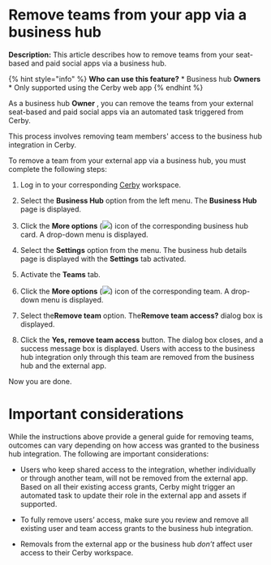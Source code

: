 # Remove teams from your app via a business hub

**Description:** This article describes how to remove teams from your seat-based and paid social apps via a business hub.

{% hint style="info" %} **Who can use this feature?** * Business hub
**Owners** * Only supported using the Cerby web app {% endhint %}

As a business hub **Owner** , you can remove the teams from your external
seat-based and paid social apps via an automated task triggered from Cerby.

This process involves removing team members' access to the business hub
integration in Cerby.

To remove a team from your external app via a business hub, you must complete
the following steps:

  1. Log in to your corresponding [Cerby](https://app.cerby.com/) workspace.

  2. Select the **Business Hub** option from the left menu. The **Business Hub** page is displayed.

  3. Click the **More options** (![](https://downloads.intercomcdn.com/i/o/pc0ldyqu/1459550726/2c4b89ea0ff3d09b591dece0966e/AD_4nXeDv39vYt8AfjUeYhTMbZcDCBLqnr7UHGne7bwj7FBYMTqoNRR1dgF5XhV2nWQ9eMywbbrsfIfd3nxYLQj6WFJW8tPO1TbCSjCR_7UzG1ucELYtILCo7EKV34JVAZlSa-LyP-it0w?expires=1743813450&signature=da31be8a884fa4a6e2220fba1b44ac5980b22da051f5fbde8c07a33775c7bc9d&req=dSQiH8x7nYZdX%2FMU3HP0gF4C1k%2BtLqsuh7OmD%2BCf%2FpDFl2xcPz0%3D%0A)) icon of the corresponding business hub card. A drop-down menu is displayed.

  4. Select the **Settings** option from the menu. The business hub details page is displayed with the **Settings** tab activated.

  5. Activate the **Teams** tab.

  6. Click the **More options** (![](https://downloads.intercomcdn.com/i/o/pc0ldyqu/1459550726/2c4b89ea0ff3d09b591dece0966e/AD_4nXeDv39vYt8AfjUeYhTMbZcDCBLqnr7UHGne7bwj7FBYMTqoNRR1dgF5XhV2nWQ9eMywbbrsfIfd3nxYLQj6WFJW8tPO1TbCSjCR_7UzG1ucELYtILCo7EKV34JVAZlSa-LyP-it0w?expires=1743813450&signature=da31be8a884fa4a6e2220fba1b44ac5980b22da051f5fbde8c07a33775c7bc9d&req=dSQiH8x7nYZdX%2FMU3HP0gF4C1k%2BtLqsuh7OmD%2BCf%2FpDFl2xcPz0%3D%0A)) icon of the corresponding team. A drop-down menu is displayed.

  7. Select the**Remove team** option. The**Remove team access?** dialog box is displayed.

  8. Click the **Yes, remove team access** button. The dialog box closes, and a success message box is displayed. Users with access to the business hub integration only through this team are removed from the business hub and the external app.

Now you are done.

# **Important considerations**

While the instructions above provide a general guide for removing teams,
outcomes can vary depending on how access was granted to the business hub
integration. The following are important considerations:

  * Users who keep shared access to the integration, whether individually or through another team, will not be removed from the external app. Based on all their existing access grants, Cerby might trigger an automated task to update their role in the external app and assets if supported.

  * To fully remove users’ access, make sure you review and remove all existing user and team access grants to the business hub integration.

  * Removals from the external app or the business hub _don’t_ affect user access to their Cerby workspace.

